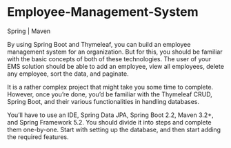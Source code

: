 # Employee-Management-System
Spring | Maven

By using Spring Boot and Thymeleaf, you can build an employee management system for an organization. But for this, you should be familiar with the basic concepts of both of these technologies. The user of your EMS solution should be able to add an employee, view all employees, delete any employee, sort the data, and paginate. 

It is a rather complex project that might take you some time to complete. However, once you’re done, you’d be familiar with the Thymeleaf CRUD, Spring Boot, and their various functionalities in handling databases. 

You’ll have to use an IDE, Spring Data JPA, Spring Boot 2.2, Maven 3.2+, and Spring Framework 5.2. You should divide it into steps and complete them one-by-one. Start with setting up the database, and then start adding the required features.
